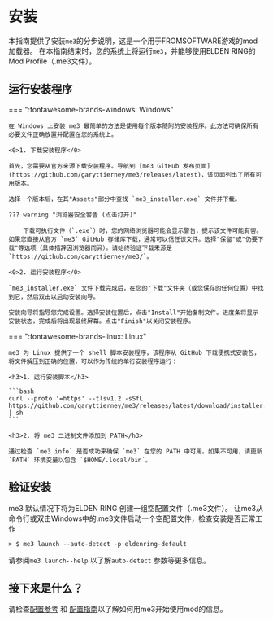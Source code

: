 # 安装

本指南提供了安装`me3`的分步说明，这是一个用于FROMSOFTWARE游戏的mod加载器。 在本指南结束时，您的系统上将运行`me3`，并能够使用ELDEN RING的Mod Profile（.me3文件）。

## 运行安装程序

=== ":fontawesome-brands-windows: Windows"

    在 Windows 上安装 me3 最简单的方法是使用每个版本随附的安装程序。此方法可确保所有必要文件正确放置并配置在您的系统上。

    <0>1. 下载安装程序</0>

    首先，您需要从官方来源下载安装程序。导航到 [me3 GitHub 发布页面](https://github.com/garyttierney/me3/releases/latest)，该页面列出了所有可用版本。

    选择一个版本后，在其"Assets"部分中查找 `me3_installer.exe` 文件并下载。

    ??? warning "浏览器安全警告 (点击打开)"

        下载可执行文件（`.exe`）时，您的网络浏览器可能会显示警告，提示该文件可能有害。如果您直接从官方 `me3` GitHub 存储库下载，通常可以信任该文件。选择"保留"或"仍要下载"等选项（具体措辞因浏览器而异）。请始终验证下载来源是 `https://github.com/garyttierney/me3/`。

    <0>2. 运行安装程序</0>

    `me3_installer.exe` 文件下载完成后，在您的"下载"文件夹（或您保存的任何位置）中找到它，然后双击以启动安装向导。

    安装向导将指导您完成设置。选择安装位置后，点击"Install"开始复制文件。进度条将显示安装状态，完成后将出现最终屏幕。点击"Finish"以关闭安装程序。

=== ":fontawesome-brands-linux: Linux"

    me3 为 Linux 提供了一个 shell 脚本安装程序，该程序从 GitHub 下载便携式安装包，将文件解压到正确的位置，可以作为传统的单行安装程序运行：

    <h3>1. 运行安装脚本</h3>

    ```bash
    curl --proto '=https' --tlsv1.2 -sSfL https://github.com/garyttierney/me3/releases/latest/download/installer.sh | sh
    ```

    <h3>2. 将 me3 二进制文件添加到 PATH</h3>

    通过检查 `me3 info` 是否成功来确保 `me3` 在您的 PATH 中可用。如果不可用，请更新 `PATH` 环境变量以包含 `$HOME/.local/bin`。

## 验证安装

me3 默认情况下将为ELDEN RING 创建一组空配置文件（.me3文件）。
让me3从命令行或双击Windows中的.me3文件启动一个空配置文件，检查安装是否正常工作：

```shell
> $ me3 launch --auto-detect -p eldenring-default
```

请参阅`me3 launch--help` 以了解`auto-detect` 参数等更多信息。

## 接下来是什么？

请检查[配置参考](../configuration-reference.md) 和 [配置指南](./creating-mod-profiles.md)以了解如何用me3开始使用mod的信息。
